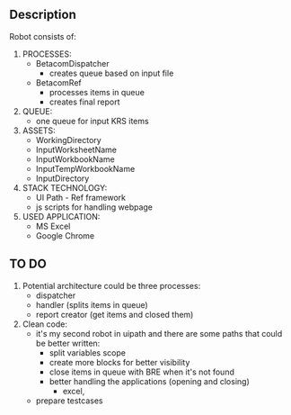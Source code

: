 ## Description

Robot consists of:

 1. PROCESSES:
	 - BetacomDispatcher
		- creates queue based on input file
	- BetacomRef
		 - processes items in queue
		 - creates final report
2. QUEUE:
	- one queue for input KRS items
3. ASSETS:
	 - WorkingDirectory
	 - InputWorksheetName
	 - InputWorkbookName
	 - InputTempWorkbookName
	 - InputDirectory
4. STACK TECHNOLOGY:
	 - UI Path - Ref framework
     - js scripts for handling webpage
5. USED APPLICATION:
	- MS Excel
	- Google Chrome

## TO DO
1. Potential architecture could be three processes:
	- dispatcher
	- handler (splits items in queue)
	- report creator (get items and closed them)
2. Clean code:
	- it's my second robot in uipath and there are some paths that could be better written:
		- split variables scope
		- create more blocks for better visibility
		- close items in queue with BRE when it's not found
		- better handling the applications (opening and closing)
			- excel,
     - prepare testcases
